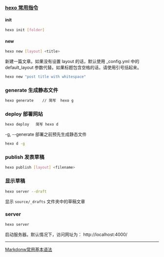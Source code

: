 ### [hexo 常用指令](https://hexo.io/zh-cn/docs/commands)

#### init
```bash
hexo init [folder]
```

#### new
``` bash
hexo new [layout] <title>
```

新建一篇文章。如果没有设置 layout 的话，默认使用 _config.yml 中的 default_layout 参数代替。如果标题包含空格的话，请使用引号括起来。

``` bash
hexo new "post title with whitespace"
```

### generate  生成静态文件
``` bash
hexo generate    // 简写  hexo g
```

### deploy 部署网站
```bash
hexo deploy   简写 hexo d
```
-g, --generate	部署之前预先生成静态文件
```bash
hexo d -g
```

### publish 发表草稿
```bash
hexo publish [layout] <filename>
```

### 显示草稿
```bash
hexo server --draft
```
显示 `source/_drafts` 文件夹中的草稿文章

### server
```bash
hexo server
```
启动服务器。默认情况下，访问网址为： http://localhost:4000/


---
[Markdonw常用基本语法](https://www.jianshu.com/p/191d1e21f7ed)